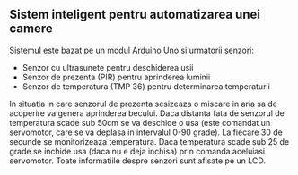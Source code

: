 ## Sistem inteligent pentru automatizarea unei camere

Sistemul este bazat pe un modul Arduino Uno si urmatorii senzori:

- Senzor cu ultrasunete pentru deschiderea usii
- Senzor de prezenta (PIR) pentru aprinderea luminii
- Senzor de temperatura (TMP 36) pentru determinarea temperaturii

In situatia in care senzorul de prezenta sesizeaza o miscare in aria sa de acoperire va genera aprinderea becului. Daca distanta fata de senzorul de temperatura scade sub 50cm se va deschide o usa (este comandat un servomotor, care se va deplasa in intervalul 0-90 grade). La fiecare 30 de secunde se monitorizeaza temperatura. Daca temperatura scade sub 25 de grade se inchide usa (daca nu e deja inchisa) prin comanda aceluiasi servomotor. Toate informatiile despre senzori sunt afisate pe un LCD.
